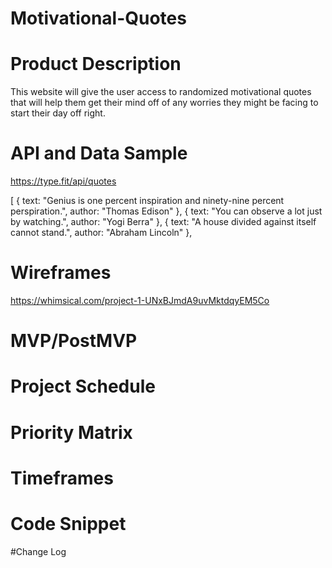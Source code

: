 # Motivational-Quotes


# Product Description
This website will give the user access to randomized motivational quotes that will help them get their mind off of any worries they might be facing to start their day off right.

# API and Data Sample
https://type.fit/api/quotes

[
{
text: "Genius is one percent inspiration and ninety-nine percent perspiration.",
author: "Thomas Edison"
},
{
text: "You can observe a lot just by watching.",
author: "Yogi Berra"
},
{
text: "A house divided against itself cannot stand.",
author: "Abraham Lincoln"
},


# Wireframes
https://whimsical.com/project-1-UNxBJmdA9uvMktdqyEM5Co

# MVP/PostMVP

# Project Schedule

# Priority Matrix

# Timeframes

# Code Snippet

#Change Log
